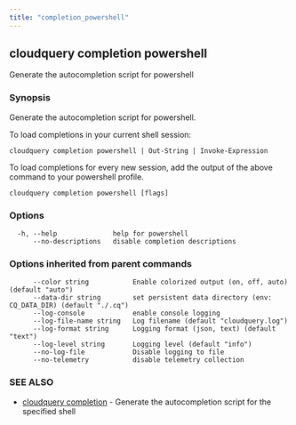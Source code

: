 ```yaml
---
title: "completion_powershell"
---
```

## cloudquery completion powershell

Generate the autocompletion script for powershell

### Synopsis

Generate the autocompletion script for powershell.

To load completions in your current shell session:

	cloudquery completion powershell | Out-String | Invoke-Expression

To load completions for every new session, add the output of the above command
to your powershell profile.


```
cloudquery completion powershell [flags]
```

### Options

```
  -h, --help              help for powershell
      --no-descriptions   disable completion descriptions
```

### Options inherited from parent commands

```
      --color string           Enable colorized output (on, off, auto) (default "auto")
      --data-dir string        set persistent data directory (env: CQ_DATA_DIR) (default "./.cq")
      --log-console            enable console logging
      --log-file-name string   Log filename (default "cloudquery.log")
      --log-format string      Logging format (json, text) (default "text")
      --log-level string       Logging level (default "info")
      --no-log-file            Disable logging to file
      --no-telemetry           disable telemetry collection
```

### SEE ALSO

* [cloudquery completion](/docs/cli/commands/cloudquery_completion)	 - Generate the autocompletion script for the specified shell

